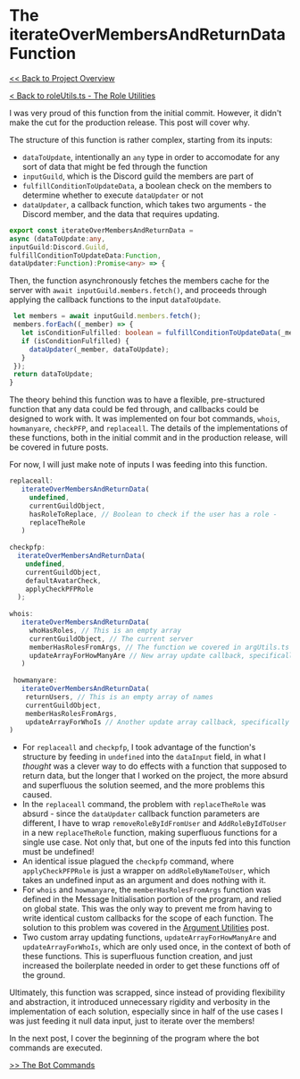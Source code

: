 # The iterateOverMembersAndReturnData Function

[<< Back to Project Overview](../defenderProject.md)

[< Back to roleUtils.ts - The Role Utilities](roleUtils.md)

I was very proud of this function from the initial commit. However, it didn't make the cut for the production release. This post will cover why. 

The structure of this function is rather complex, starting from its inputs:
- `dataToUpdate`, intentionally an `any` type in order to accomodate for any sort of data that might be fed through the function
- `inputGuild`, which is the Discord guild the members are part of
- `fulfillConditionToUpdateData`, a boolean check on the members to determine whether to execute `dataUpdater` or not
- `dataUpdater`, a callback function, which takes two arguments - the Discord member, and the data that requires updating.

```typescript
export const iterateOverMembersAndReturnData = 
async (dataToUpdate:any, 
inputGuild:Discord.Guild, 
fulfillConditionToUpdateData:Function, 
dataUpdater:Function):Promise<any> => {
```

Then, the function asynchronously fetches the members cache for the server with `await inputGuild.members.fetch()`, and proceeds through applying the callback functions to the input `dataToUpdate`.

```typescript
 let members = await inputGuild.members.fetch();
 members.forEach((_member) => {
   let isConditionFulfilled: boolean = fulfillConditionToUpdateData(_member);
   if (isConditionFulfilled) {
     dataUpdater(_member, dataToUpdate);
   }
 });
 return dataToUpdate;
}
```

The theory behind this function was to have a flexible, pre-structured function that any data could be fed through, and callbacks could be designed to work with. It was implemented on four bot commands, `whois`, `howmanyare`, `checkPFP`, and `replaceall`. The details of the implementations of these functions, both in the initial commit and in the production release, will be covered in future posts. 

For now, I will just make note of inputs I was feeding into this function.

```typescript
replaceall:
   iterateOverMembersAndReturnData(
     undefined,
     currentGuildObject,
     hasRoleToReplace, // Boolean to check if the user has a role - 
     replaceTheRole
   )
   
checkpfp:
  iterateOverMembersAndReturnData(
    undefined,
    currentGuildObject,
    defaultAvatarCheck,
    applyCheckPFPRole
  );
  
whois:
   iterateOverMembersAndReturnData(
     whoHasRoles, // This is an empty array
     currentGuildObject, // The current server
     memberHasRolesFromArgs, // The function we covered in argUtils.ts
     updateArrayForHowManyAre // New array update callback, specifically for this command
   )
     
 howmanyare:
   iterateOverMembersAndReturnData(
    returnUsers, // This is an empty array of names
    currentGuildObject,
    memberHasRolesFromArgs,
    updateArrayForWhoIs // Another update array callback, specifically for the data of this command
)

```

- For `replaceall` and `checkpfp`, I took advantage of the function's structure by feeding in `undefined` into the `dataInput` field, in what I *thought* was a clever way to do effects with a function that supposed to return data, but the longer that I worked on the project, the more absurd and superfluous the solution seemed, and the more problems this caused.
- In the `replaceall` command, the problem with `replaceTheRole` was absurd - since the `dataUpdater` callback function parameters are different, I have to wrap `removeRoleByIdFromUser` and `AddRoleByIdToUser` in a new `replaceTheRole` function, making superfluous functions for a single use case. Not only that, but one of the inputs fed into this function must be undefined! 
- An identical issue plagued the `checkpfp` command, where `applyCheckPFPRole` is just a wrapper on `addRoleByNameToUser`, which takes an undefined input as an argument and does nothing with it.
- For `whois` and `howmanyare`, the `memberHasRolesFromArgs` function was defined in the Message Initialisation portion of the program, and relied on global state. This was the only way to prevent me from having to write identical custom callbacks for the scope of each function. The solution to this problem was covered in the [Argument Utilities](utilities/argUtils.md) post.
- Two custom array updating functions, `updateArrayForHowManyAre` and `updateArrayForWhoIs`, which are only used once, in the context of both of these functions. This is superfluous function creation, and just increased the boilerplate needed in order to get these functions off of the ground.


Ultimately, this function was scrapped, since instead of providing flexibility and abstraction, it introduced unnecessary rigidity and verbosity in the implementation of each solution, especially since in half of the use cases I was just feeding it null data input, just to iterate over the members! 

In the next post, I cover the beginning of the program where the bot commands are executed.

[>> The Bot Commands](../botCommands.md)
